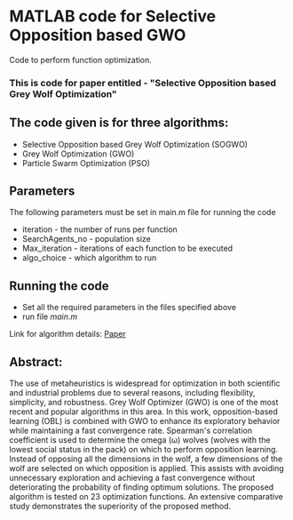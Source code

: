 # MATLAB code for Selective Opposition based GWO

Code to perform function optimization.

### This is code for paper entitled - "Selective Opposition based Grey Wolf Optimization"

## The code given is for three algorithms:
* Selective Opposition based Grey Wolf Optimization (SOGWO)
* Grey Wolf Optimization (GWO) 
* Particle Swarm Optimization (PSO)

## Parameters

The following parameters must be set in main.m file for running the code
* iteration - the number of runs per function
* SearchAgents_no - population size
* Max_iteration - iterations of each function to be executed
* algo_choice - which algorithm to run


## Running the code
* Set all the required parameters in the files specified above
* run file _main.m_

Link for algorithm details: [Paper](https://www.sciencedirect.com/science/article/abs/pii/S095741742030213X)

## Abstract:

The use of metaheuristics is widespread for optimization in both scientific and industrial problems due to several reasons, including flexibility, simplicity, and robustness. Grey Wolf Optimizer (GWO) is one of the most recent and popular algorithms in this area. In this work, opposition-based learning (OBL) is combined with GWO to enhance its exploratory behavior while maintaining a fast convergence rate. Spearman's correlation coefficient is used to determine the omega (ω) wolves (wolves with the lowest social status in the pack) on which to perform opposition learning. Instead of opposing all the dimensions in the wolf, a few dimensions of the wolf are selected on which opposition is applied. This assists with avoiding unnecessary exploration and achieving a fast convergence without deteriorating the probability of finding optimum solutions. The proposed algorithm is tested on 23 optimization functions. An extensive comparative study demonstrates the superiority of the proposed method.